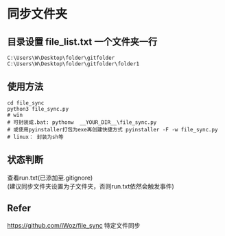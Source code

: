 # 同步文件夹  

## 目录设置 file_list.txt 一个文件夹一行
```
C:\Users\W\Desktop\folder\gitfolder
C:\Users\W\Desktop\folder\gitfolder\folder1
```

## 使用方法
```
cd file_sync
python3 file_sync.py
# win
# 可封装成.bat: pythonw  __YOUR_DIR__\file_sync.py
# 或使用pyinstaller打包为exe再创建快捷方式 pyinstaller -F -w file_sync.py
# linux： 封装为sh等 
```

## 状态判断
查看run.txt(已添加至.gitignore)  
(建议同步文件夹设置为子文件夹，否则run.txt依然会触发事件)

## Refer
https://github.com/iWoz/file_sync 特定文件同步